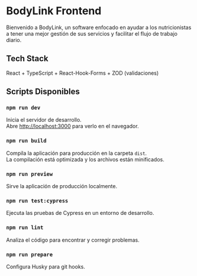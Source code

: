 # BodyLink Frontend

Bienvenido a BodyLink, un software enfocado en ayudar a los nutricionistas a tener una mejor gestión de sus servicios y facilitar el flujo de trabajo diario.

## Tech Stack

React + TypeScript + React-Hook-Forms + ZOD (validaciones)

## Scripts Disponibles

### `npm run dev`

Inicia el servidor de desarrollo.<br>
Abre [http://localhost:3000](http://localhost:3000) para verlo en el navegador.

### `npm run build`

Compila la aplicación para producción en la carpeta `dist`.<br>
La compilación está optimizada y los archivos están minificados.

### `npm run preview`

Sirve la aplicación de producción localmente.

### `npm run test:cypress`

Ejecuta las pruebas de Cypress en un entorno de desarrollo.

### `npm run lint`

Analiza el código para encontrar y corregir problemas.

### `npm run prepare`

Configura Husky para git hooks.
